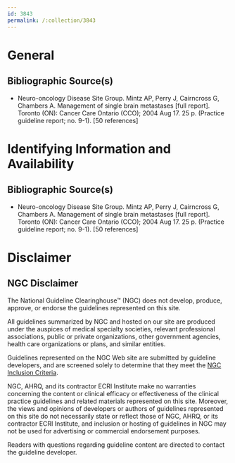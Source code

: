 ```yaml
---
id: 3843
permalink: /:collection/3843
---
```


# General

## Bibliographic Source(s)

- Neuro-oncology Disease Site Group. Mintz AP, Perry J, Cairncross G, Chambers A. Management of single brain metastases [full report]. Toronto (ON): Cancer Care Ontario (CCO); 2004 Aug 17. 25 p. (Practice guideline report; no. 9-1). [50 references]

# Identifying Information and Availability

## Bibliographic Source(s)

- Neuro-oncology Disease Site Group. Mintz AP, Perry J, Cairncross G, Chambers A. Management of single brain metastases [full report]. Toronto (ON): Cancer Care Ontario (CCO); 2004 Aug 17. 25 p. (Practice guideline report; no. 9-1). [50 references]

# Disclaimer

## NGC Disclaimer

The National Guideline Clearinghouse™ (NGC) does not develop, produce, approve, or endorse the guidelines represented on this site.

All guidelines summarized by NGC and hosted on our site are produced under the auspices of medical specialty societies, relevant professional associations, public or private organizations, other government agencies, health care organizations or plans, and similar entities.

Guidelines represented on the NGC Web site are submitted by guideline developers, and are screened solely to determine that they meet the [NGC Inclusion Criteria](/help-and-about/summaries/inclusion-criteria).

NGC, AHRQ, and its contractor ECRI Institute make no warranties concerning the content or clinical efficacy or effectiveness of the clinical practice guidelines and related materials represented on this site. Moreover, the views and opinions of developers or authors of guidelines represented on this site do not necessarily state or reflect those of NGC, AHRQ, or its contractor ECRI Institute, and inclusion or hosting of guidelines in NGC may not be used for advertising or commercial endorsement purposes.

Readers with questions regarding guideline content are directed to contact the guideline developer.

